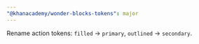 ```yaml
---
"@khanacademy/wonder-blocks-tokens": major
---
```


Rename action tokens: `filled` -> `primary`, `outlined` -> `secondary`.
